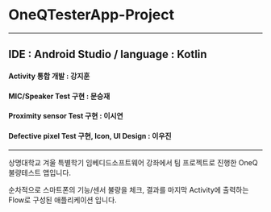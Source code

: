 # OneQTesterApp-Project
--------------------------------------
## IDE : Android Studio / language :  Kotlin
#### Activity 통합 개발 : 강지훈
#### MIC/Speaker Test 구현 : 문승재
#### Proximity sensor Test 구현 : 이시연
#### Defective pixel Test 구현, Icon, UI Design : 이우진
--------------------------------------

상명대학교 겨울 특별학기 임베디드소프트웨어 강좌에서 팀 프로젝트로 진행한 OneQ불량테스트 앱입니다.

순차적으로 스마트폰의 기능/센서 불량을 체크, 
결과를 마지막 Activity에 출력하는 Flow로 구성된 애플리케이션 입니다.
